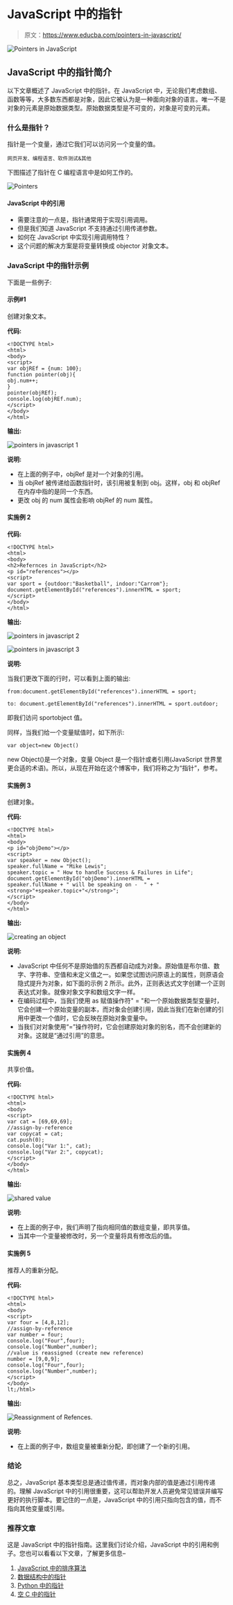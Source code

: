 # JavaScript 中的指针

> 原文：<https://www.educba.com/pointers-in-javascript/>

![Pointers in JavaScript](img/cf309b0a87fdb30c5bf14fa96045a1f6.png)



## JavaScript 中的指针简介

以下文章概述了 JavaScript 中的指针。在 JavaScript 中，无论我们考虑数组、函数等等，大多数东西都是对象，因此它被认为是一种面向对象的语言。唯一不是对象的元素是原始数据类型。原始数据类型是不可变的，对象是可变的元素。

### 什么是指针？

指针是一个变量，通过它我们可以访问另一个变量的值。

<small>网页开发、编程语言、软件测试&其他</small>

下图描述了指针在 C 编程语言中是如何工作的。

![Pointers](img/ca8c53323955cda1511931f2a873ace6.png)



#### JavaScript 中的引用

*   需要注意的一点是，指针通常用于实现引用调用。
*   但是我们知道 JavaScript 不支持通过引用传递参数。
*   如何在 JavaScript 中实现引用调用特性？
*   这个问题的解决方案是将变量转换成 objector 对象文本。

### JavaScript 中的指针示例

下面是一些例子:

#### 示例#1

创建对象文本。

**代码:**

```
<!DOCTYPE html>
<html>
<body>
<script>
var objREf = {num: 100};
function pointer(obj){
obj.num++;
}
pointer(objREf);
console.log(objREf.num);
</script>
</body>
</html>
```

**输出:**

![pointers in javascript 1](img/5c2a6c0ed5c2455d65c0df8be4cc9e76.png)



**说明:**

*   在上面的例子中，objRef 是对一个对象的引用。
*   当 objRef 被传递给函数指针时，该引用被复制到 obj。这样，obj 和 objRef 在内存中指的是同一个东西。
*   更改 obj 的 num 属性会影响 objRef 的 num 属性。

#### 实施例 2

**代码:**

```
<!DOCTYPE html>
<html>
<body>
<h2>Refernces in JavaScript</h2>
<p id="references"></p>
<script>
var sport = {outdoor:"Basketball", indoor:"Carrom"};
document.getElementById("references").innerHTML = sport;
</script>
</body>
</html>
```

**输出:**

![pointers in javascript 2](img/68c107d774852c682fcc5abcc90a023c.png)



![pointers in javascript 3](img/999f32bedfd7321e17de9da1bb4d416d.png)



**说明:**

当我们更改下面的行时，可以看到上面的输出:

```
from:document.getElementById("references").innerHTML = sport;
```

```
to: document.getElementById("references").innerHTML = sport.outdoor;
```

即我们访问 sportobject 值。

同样，当我们给一个变量赋值时，如下所示:

```
var object=new Object()
```

new Object()是一个对象，变量 Object 是一个指针或者引用(JavaScript 世界里更合适的术语)。所以，从现在开始在这个博客中，我们将称之为“指针”，参考。

#### 实施例 3

创建对象。

**代码:**

```
<!DOCTYPE html>
<html>
<body>
<p id="objDemo"></p>
<script>
var speaker = new Object();
speaker.fullName = "Mike Lewis";
speaker.topic = " How to handle Success & Failures in Life";
document.getElementById("objDemo").innerHTML =
speaker.fullName + " will be speaking on -  " + "<strong>"+speaker.topic+"</strong>";
</script>
</body>
</html>
```

**输出:**

![creating an object](img/0a0e05eee36b0ce2d722ad5c31169cb7.png)



**说明:**

*   JavaScript 中任何不是原始值的东西都自动成为对象。原始值是布尔值、数字、字符串、空值和未定义值之一。如果您试图访问原语上的属性，则原语会隐式提升为对象，如下面的示例 2 所示。此外，正则表达式文字创建一个正则表达式对象。就像对象文字和数组文字一样。
*   在编码过程中，当我们使用 as 赋值操作符" = "和一个原始数据类型变量时，它会创建一个原始变量的副本，而对象会创建引用，因此当我们在新创建的引用中更改一个值时，它会反映在原始对象变量中。
*   当我们对对象使用“=”操作符时，它会创建原始对象的别名，而不会创建新的对象。这就是“通过引用”的意思。

#### 实施例 4

共享价值。

**代码:**

```
<!DOCTYPE html>
<html>
<body>
<script>
var cat = [69,69,69];
//assign-by-reference
var copycat = cat;
cat.push(0);
console.log("Var 1:", cat);
console.log("Var 2:", copycat);
</script>
</body>
</html>
```

**输出:**

![shared value](img/3372769203eb7466b63c31663ae5ad84.png)



**说明:**

*   在上面的例子中，我们声明了指向相同值的数组变量，即共享值。
*   当其中一个变量被修改时，另一个变量将具有修改后的值。

#### 实施例 5

推荐人的重新分配。

**代码:**

```
<!DOCTYPE html>
<html>
<body>
<script>
var four = [4,8,12];
//assign-by-reference
var number = four;
console.log("Four",four);
console.log("Number",number);
//value is reassigned (create new reference)
number = [9,0,9];
console.log("Four",four);
console.log("Number",number);
</script>
</body>
lt;/html>
```

**输出:**

![Reassignment of Refences.](img/227c6bb5144ce632f74ab6a7790f9a30.png)



**说明:**

*   在上面的例子中，数组变量被重新分配，即创建了一个新的引用。

### 结论

总之，JavaScript 基本类型总是通过值传递，而对象内部的值是通过引用传递的。理解 JavaScript 中的引用很重要，这可以帮助开发人员避免常见错误并编写更好的执行脚本。要记住的一点是，JavaScript 中的引用只指向包含的值，而不指向其他变量或引用。

### 推荐文章

这是 JavaScript 中的指针指南。这里我们讨论介绍，JavaScript 中的引用和例子。您也可以看看以下文章，了解更多信息–

1.  [JavaScript 中的排序算法](https://www.educba.com/sorting-algorithms-in-javascript/)
2.  [数据结构中的指针](https://www.educba.com/pointers-in-data-structure/)
3.  [Python 中的指针](https://www.educba.com/pointers-in-python/)
4.  [空 C 中的指针](https://www.educba.com/void-pointer-in-c/)






